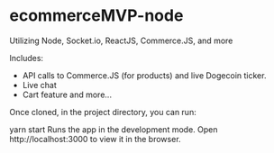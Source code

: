 # ecommerceMVP-node
Utilizing Node, Socket.io, ReactJS, Commerce.JS, and more

Includes:
- API calls to Commerce.JS (for products) and live Dogecoin ticker.
- Live chat
- Cart feature and more...

Once cloned, in the project directory, you can run:

yarn start
Runs the app in the development mode.
Open http://localhost:3000 to view it in the browser.



